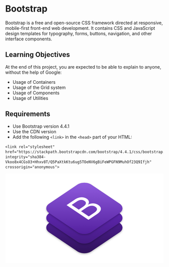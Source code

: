 # Bootstrap

Bootstrap is a free and open-source CSS framework directed at responsive, mobile-first front-end web development. It contains CSS and JavaScript design templates for typography, forms, buttons, navigation, and other interface components.

## Learning Objectives

At the end of this project, you are expected to be able to explain to anyone, without the help of Google:

- Usage of Containers
- Usage of the Grid system
- Usage of Components
- Usage of Utilities

## Requirements

- Use Bootstrap version 4.4.1
- Use the CDN version
- Add the following `<link>` in the `<head>` part of your HTML:
```
<link rel="stylesheet" href="https://stackpath.bootstrapcdn.com/bootstrap/4.4.1/css/bootstrap.min.css" integrity="sha384-Vkoo8x4CGsO3+Hhxv8T/Q5PaXtkKtu6ug5TOeNV6gBiFeWPGFN9MuhOf23Q9Ifjh" crossorigin="anonymous">
```

![logo](logo.png)